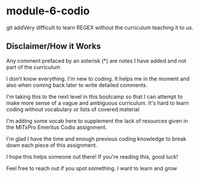 # module-6-codio

git addVery difficult to learn REGEX without the curriculum teaching it to us.

## Disclaimer/How it Works

Any comment prefaced by an asterisk (*) are notes I have added and not part of the curriculum

I don't know everything. I'm new to coding.
It helps me in the moment and also when coming back later to write detailed comments.

I'm taking this to the next level in this bootcamp so that I can attempt to make more sense of a vague and ambiguous curriculum.
It's hard to learn coding without vocabulary or lists of covered material

I'm adding some vocab here to supplement the lack of resources given in the MITxPro Emeritus Codio assignment.

I'm glad I have the time and enough previous coding knowledge to break down each piece of this assignment.

I hope this helps someone out there! If you're reading this, good luck!

Feel free to reach out if you spot something. I want to learn and grow

